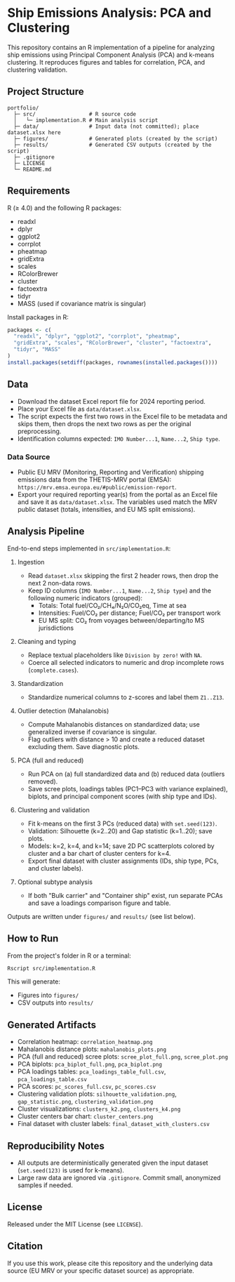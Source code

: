 # Ship Emissions Analysis: PCA and Clustering

This repository contains an R implementation of a pipeline for analyzing ship emissions using Principal Component Analysis (PCA) and k-means clustering. It reproduces figures and tables for correlation, PCA, and clustering validation.

## Project Structure

```
portfolio/
  ├─ src/                 # R source code
  │   └─ implementation.R # Main analysis script
  ├─ data/                # Input data (not committed); place dataset.xlsx here
  ├─ figures/             # Generated plots (created by the script)
  ├─ results/             # Generated CSV outputs (created by the script)
  ├─ .gitignore
  ├─ LICENSE
  └─ README.md
```

## Requirements

R (≥ 4.0) and the following R packages:

- readxl
- dplyr
- ggplot2
- corrplot
- pheatmap
- gridExtra
- scales
- RColorBrewer
- cluster
- factoextra
- tidyr
- MASS (used if covariance matrix is singular)

Install packages in R:

```r
packages <- c(
  "readxl", "dplyr", "ggplot2", "corrplot", "pheatmap",
  "gridExtra", "scales", "RColorBrewer", "cluster", "factoextra",
  "tidyr", "MASS"
)
install.packages(setdiff(packages, rownames(installed.packages())))
```

## Data
- Download the dataset Excel report file for 2024 reporting period.
- Place your Excel file as `data/dataset.xlsx`.
- The script expects the first two rows in the Excel file to be metadata and skips them, then drops the next two rows as per the original preprocessing.
- Identification columns expected: `IMO Number...1`, `Name...2`, `Ship type`.

### Data Source

- Public EU MRV (Monitoring, Reporting and Verification) shipping emissions data from the THETIS-MRV portal (EMSA): `https://mrv.emsa.europa.eu/#public/emission-report`.
- Export your required reporting year(s) from the portal as an Excel file and save it as `data/dataset.xlsx`. The variables used match the MRV public dataset (totals, intensities, and EU MS split emissions).

## Analysis Pipeline

End-to-end steps implemented in `src/implementation.R`:

1. Ingestion
   - Read `dataset.xlsx` skipping the first 2 header rows, then drop the next 2 non-data rows.
   - Keep ID columns (`IMO Number...1`, `Name...2`, `Ship type`) and the following numeric indicators (grouped):
     - Totals: Total fuel/CO₂/CH₄/N₂O/CO₂eq, Time at sea
     - Intensities: Fuel/CO₂ per distance; Fuel/CO₂ per transport work
     - EU MS split: CO₂ from voyages between/departing/to MS jurisdictions

2. Cleaning and typing
   - Replace textual placeholders like `Division by zero!` with `NA`.
   - Coerce all selected indicators to numeric and drop incomplete rows (`complete.cases`).

3. Standardization
   - Standardize numerical columns to z-scores and label them `Z1..Z13`.

4. Outlier detection (Mahalanobis)
   - Compute Mahalanobis distances on standardized data; use generalized inverse if covariance is singular.
   - Flag outliers with distance > 10 and create a reduced dataset excluding them. Save diagnostic plots.

5. PCA (full and reduced)
   - Run PCA on (a) full standardized data and (b) reduced data (outliers removed).
   - Save scree plots, loadings tables (PC1–PC3 with variance explained), biplots, and principal component scores (with ship type and IDs).

6. Clustering and validation
   - Fit k-means on the first 3 PCs (reduced data) with `set.seed(123)`.
   - Validation: Silhouette (k=2..20) and Gap statistic (k=1..20); save plots.
   - Models: k=2, k=4, and k=14; save 2D PC scatterplots colored by cluster and a bar chart of cluster centers for k=4.
   - Export final dataset with cluster assignments (IDs, ship type, PCs, and cluster labels).

7. Optional subtype analysis
   - If both "Bulk carrier" and "Container ship" exist, run separate PCAs and save a loadings comparison figure and table.

Outputs are written under `figures/` and `results/` (see list below).

## How to Run

From the project's folder in R or a terminal:

```bash
Rscript src/implementation.R
```

This will generate:

- Figures into `figures/`
- CSV outputs into `results/`

## Generated Artifacts

- Correlation heatmap: `correlation_heatmap.png`
- Mahalanobis distance plots: `mahalanobis_plots.png`
- PCA (full and reduced) scree plots: `scree_plot_full.png`, `scree_plot.png`
- PCA biplots: `pca_biplot_full.png`, `pca_biplot.png`
- PCA loadings tables: `pca_loadings_table_full.csv`, `pca_loadings_table.csv`
- PCA scores: `pc_scores_full.csv`, `pc_scores.csv`
- Clustering validation plots: `silhouette_validation.png`, `gap_statistic.png`, `clustering_validation.png`
- Cluster visualizations: `clusters_k2.png`, `clusters_k4.png`
- Cluster centers bar chart: `cluster_centers.png`
- Final dataset with cluster labels: `final_dataset_with_clusters.csv`

## Reproducibility Notes

- All outputs are deterministically generated given the input dataset (`set.seed(123)` is used for k-means).
- Large raw data are ignored via `.gitignore`. Commit small, anonymized samples if needed.

## License

Released under the MIT License (see `LICENSE`).

## Citation

If you use this work, please cite this repository and the underlying data source (EU MRV or your specific dataset source) as appropriate.


